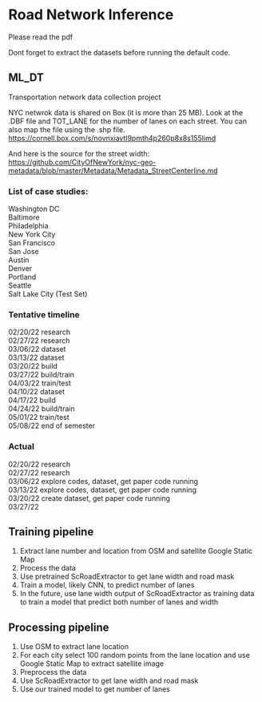 # Road Network Inference
Please read the pdf

Dont forget to extract the datasets before running the default code.

## ML_DT
Transportation network data collection project

NYC netwrok data is shared on Box (it is more than 25 MB). Look at the .DBF file and TOT_LANE for the number of lanes on each street. You can also map the file using the .shp file. https://cornell.box.com/s/novnxiavtl9pmth4p260p8x8s155limd

And here is the source for the street width: https://github.com/CityOfNewYork/nyc-geo-metadata/blob/master/Metadata/Metadata_StreetCenterline.md

### List of case studies:
Washington DC <br>
Baltimore <br>
Philadelphia <br>
New York City <br>
San Francisco <br>
San Jose <br>
Austin <br>
Denver <br>
Portland <br>
Seattle  <br>
Salt Lake City (Test Set)<br>

### Tentative timeline
02/20/22	research <br>
02/27/22	research <br>
03/06/22	dataset <br>
03/13/22	dataset <br>
03/20/22	build <br>
03/27/22	build/train <br>
04/03/22	train/test <br>
04/10/22	dataset <br>
04/17/22	build <br>
04/24/22	build/train <br>
05/01/22	train/test <br>
05/08/22	end of semester <br>

### Actual
02/20/22	research <br>
02/27/22	research <br>
03/06/22	explore codes, dataset, get paper code running <br>
03/13/22	explore codes, dataset, get paper code running <br>
03/20/22	create dataset, get paper code running <br>
03/27/22

## Training pipeline
1. Extract lane number and location from OSM and satellite Google Static Map
2. Process the data
3. Use pretrained ScRoadExtractor to get lane width and road mask
4. Train a model, likely CNN, to predict number of lanes
5. In the future, use lane width output of ScRoadExtractor as training data to train a model that predict both number of lanes and width

## Processing pipeline
1. Use OSM to extract lane location 
2. For each city select 100 random points from the lane location and use Google Static Map to extract satellite image
3. Preprocess the data
4. Use ScRoadExtractor to get lane width and road mask
5. Use our trained model to get number of lanes
